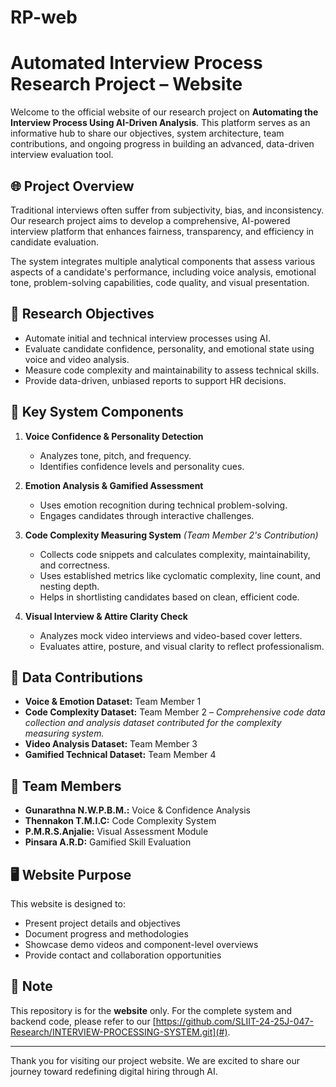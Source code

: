 # RP-web
# Automated Interview Process Research Project – Website

Welcome to the official website of our research project on **Automating the Interview Process Using AI-Driven Analysis**. This platform serves as an informative hub to share our objectives, system architecture, team contributions, and ongoing progress in building an advanced, data-driven interview evaluation tool.

## 🌐 Project Overview

Traditional interviews often suffer from subjectivity, bias, and inconsistency. Our research project aims to develop a comprehensive, AI-powered interview platform that enhances fairness, transparency, and efficiency in candidate evaluation.

The system integrates multiple analytical components that assess various aspects of a candidate's performance, including voice analysis, emotional tone, problem-solving capabilities, code quality, and visual presentation.

## 🎯 Research Objectives

- Automate initial and technical interview processes using AI.
- Evaluate candidate confidence, personality, and emotional state using voice and video analysis.
- Measure code complexity and maintainability to assess technical skills.
- Provide data-driven, unbiased reports to support HR decisions.

## 🧠 Key System Components

1. **Voice Confidence & Personality Detection**
   - Analyzes tone, pitch, and frequency.
   - Identifies confidence levels and personality cues.

2. **Emotion Analysis & Gamified Assessment**
   - Uses emotion recognition during technical problem-solving.
   - Engages candidates through interactive challenges.

3. **Code Complexity Measuring System** *(Team Member 2's Contribution)*
   - Collects code snippets and calculates complexity, maintainability, and correctness.
   - Uses established metrics like cyclomatic complexity, line count, and nesting depth.
   - Helps in shortlisting candidates based on clean, efficient code.

4. **Visual Interview & Attire Clarity Check**
   - Analyzes mock video interviews and video-based cover letters.
   - Evaluates attire, posture, and visual clarity to reflect professionalism.

## 📂 Data Contributions

- **Voice & Emotion Dataset:** Team Member 1
- **Code Complexity Dataset:** Team Member 2 – *Comprehensive code data collection and analysis dataset contributed for the complexity measuring system.*
- **Video Analysis Dataset:** Team Member 3
- **Gamified Technical Dataset:** Team Member 4

## 👥 Team Members

- **Gunarathna N.W.P.B.M.:** Voice & Confidence Analysis
- **Thennakon T.M.I.C:** Code Complexity System
- **P.M.R.S.Anjalie:** Visual Assessment Module
- **Pinsara A.R.D:** Gamified Skill Evaluation

## 🖥️ Website Purpose

This website is designed to:

- Present project details and objectives
- Document progress and methodologies
- Showcase demo videos and component-level overviews
- Provide contact and collaboration opportunities

## 📌 Note

This repository is for the **website** only. For the complete system and backend code, please refer to our [https://github.com/SLIIT-24-25J-047-Research/INTERVIEW-PROCESSING-SYSTEM.git](#).

---

Thank you for visiting our project website. We are excited to share our journey toward redefining digital hiring through AI.

